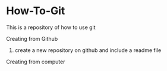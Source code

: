 # How-To-Git

This is a repository of how to use git

Creating from Github

1. create a new repository on github and include a readme file


Creating from computer
